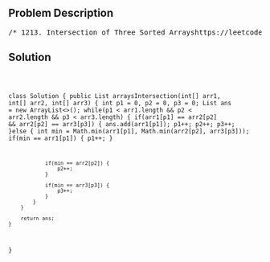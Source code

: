 <!--
<style>
  body { font-family: Arial, sans-serif; }
  .container { max-width: 700px; margin: 0 auto; padding: 10px; }
  .comment-block { background-color: #f9f9f9; padding: 10px; border-left: 5px solid #ccc; overflow-wrap: break-word; white-space: pre-wrap; }
  .code-block { background-color: #f4f4f4; padding: 10px; border: 1px solid #ddd; overflow-wrap: break-word; white-space: pre-wrap; }
</style>
-->

<div class='container'>
<h2>Problem Description</h2>
<div class='comment-block'>
<pre>
/* 1213. Intersection of Three Sorted Arrayshttps://leetcode.com/problems/intersection-of-three-sorted-arrays/Given three integer arrays arr1, arr2 and arr3 sorted in strictlyincreasing order,return a sorted array of only the integers that appeared in all threearrays.Example 1:Input: arr1 = [1,2,3,4,5], arr2 = [1,2,5,7,9], arr3 = [1,3,4,5,8]Output: [1,5]Explanation: Only 1 and 5 appeared in the three arrays.Example 2:Input: arr1 = [197,418,523,876,1356], arr2 = [501,880,1593,1710,1870], arr3= [521,682,1337,1395,1764]Output: []Constraints:1 <= arr1.length, arr2.length, arr3.length <= 10001 <= arr1[i], arr2[i], arr3[i] <= 2000*/</pre>
</div>

<h2>Solution</h2>
<div class='code-block'>
<pre><code class='language-java'>

class Solution {
    public List<Integer> arraysIntersection(int[] arr1, int[] arr2, int[] arr3) {
        int p1 = 0, p2 = 0, p3 = 0;
        List<Integer> ans = new ArrayList<>();
        while(p1 < arr1.length && p2 < arr2.length && p3 < arr3.length) {
            if(arr1[p1] == arr2[p2] && arr2[p2] == arr3[p3]) {
                ans.add(arr1[p1]);
                p1++;
                p2++;
                p3++;
            }else {
                int min = Math.min(arr1[p1], Math.min(arr2[p2], arr3[p3]));
                if(min == arr1[p1]) {
                    p1++;
                }
                
                if(min == arr2[p2]) {
                    p2++;
                }
                
                if(min == arr3[p3]) {
                    p3++;
                }
            }
        }
        
        return ans;
    }
}</code></pre>
</div>
</div>
